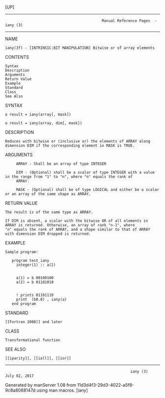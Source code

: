 [UP]

-----------------------------------------------------------------------------------------------------------------------------------
                                                Manual Reference Pages  - iany (3)
-----------------------------------------------------------------------------------------------------------------------------------
                                                                 
NAME

    iany(3f) - [INTRINSIC:BIT MANIPULATION] Bitwise or of array elements

CONTENTS

    Syntax
    Description
    Arguments
    Return Value
    Example
    Standard
    Class
    See Also

SYNTAX

    o result = iany(array[, mask])

    o result = iany(array, dim[, mask])

DESCRIPTION

    Reduces with bitwise or (inclusive or) the elements of ARRAY along dimension DIM if the corresponding element in MASK is TRUE.

ARGUMENTS

         ARRAY - Shall be an array of type INTEGER

         DIM - (Optional) shall be a scalar of type INTEGER with a value in the range from "1" to "n", where "n" equals the rank of
         ARRAY.

         MASK - (Optional) shall be of type LOGICAL and either be a scalar or an array of the same shape as ARRAY.

RETURN VALUE

    The result is of the same type as ARRAY.

    If DIM is absent, a scalar with the bitwise OR of all elements in ARRAY is returned. Otherwise, an array of rank "n-1", where
    "n" equals the rank of ARRAY, and a shape similar to that of ARRAY with dimension DIM dropped is returned.

EXAMPLE

    Sample program:

       program test_iany
         integer(1) :: a(2)


         a(1) = b 00100100 
         a(2) = b 01101010 


         ! prints 01101110
         print  (b8.8) , iany(a)
       end program



STANDARD

    [[Fortran 2008]] and later

CLASS

    Transformational function

SEE ALSO

    [[iparity]], [[iall]], [[ior]]

-----------------------------------------------------------------------------------------------------------------------------------

                                                             iany (3)                                                 July 02, 2017

Generated by manServer 1.08 from 11d3d4f3-29d3-4022-a5f8-9c8a8068147d using man macros.
                                                              [iany]
